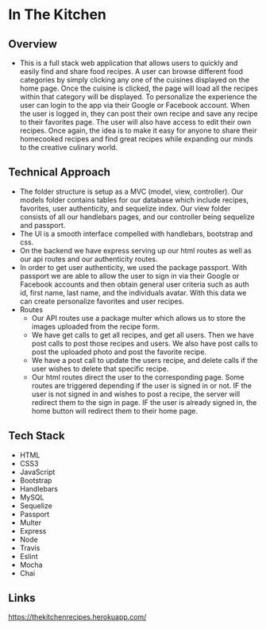 # In The Kitchen

## Overview
- This is a full stack web application that allows users to quickly and easily find and share food recipes. A user can browse different food categories by simply clicking any one of the cuisines displayed on the home page. Once the cuisine is clicked, the page will load all the recipes within that category will be displayed. To personalize the experience the user can login to the app via their Google or Facebook account. When the user is logged in, they can post their own recipe and save any recipe to their favorites page. The user will also have access to edit their own recipes. Once again, the idea is to make it easy for anyone to share their homecooked recipes and find great recipes while expanding our minds to the creative culinary world. 

## Technical Approach
- The folder structure is setup as a MVC (model, view, controller). Our models folder contains tables for our database which include recipes, favorites, user authenticity, and sequelize index. Our view folder consists of all our handlebars pages, and our controller being sequelize and passport. 
- The UI is a smooth interface compelled with handlebars, bootstrap and css. 
- On the backend we have express serving up our html routes as well as our api routes and our authenticity routes. 
- In order to get user authenticity, we used the package passport. With passport we are able to allow the user to sign in via their Google or Facebook accounts and then obtain general user criteria such as auth id, first name, last name, and the individuals avatar. With this data we can create personalize favorites and user recipes. 
- Routes
    - Our API routes use a package multer which allows us to store the images uploaded from the recipe form. 
    - We have get calls to get all recipes, and get all users. Then we have post calls to post those recipes and users. We also have post calls to post the uploaded photo and post the favorite recipe.
    - We have a post call to update the users recipe, and delete calls if the user wishes to delete that specific recipe. 
    - Our html routes direct the user to the corresponding page. Some routes are triggered depending if the user is signed in or not. IF the user is not signed in and wishes to post a recipe, the server will redirect them to the sign in page. IF the user is already signed in, the home button will redirect them to their home page. 

## Tech Stack
 * HTML
 * CSS3
 * JavaScript
 * Bootstrap
 * Handlebars
 * MySQL
 * Sequelize
 * Passport
 * Multer
 * Express
 * Node
 * Travis
 * Eslint
 * Mocha 
 * Chai

## Links
https://thekitchenrecipes.herokuapp.com/

